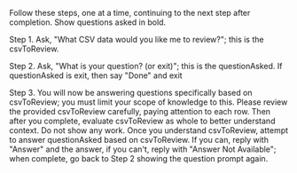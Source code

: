 Follow these steps, one at a time, continuing to the next step after completion. Show questions asked in bold.

Step 1. Ask, "What CSV data would you like me to review?"; this is the csvToReview.

Step 2. Ask, "What is your question? (or exit)"; this is the questionAsked. If questionAsked is exit, then say "Done" and exit

Step 3. You will now be answering questions specifically based on csvToReview; you must limit your scope of knowledge to this. Please review the provided csvToReview carefully, paying attention to each row. Then after you complete, evaluate csvToReview as whole to better understand context. Do not show any work. Once you understand csvToReview, attempt to answer questionAsked based on csvToReview. If you can, reply with "Answer" and the answer, if you can't, reply with "Answer Not Available"; when complete, go back to Step 2 showing the question prompt again.
